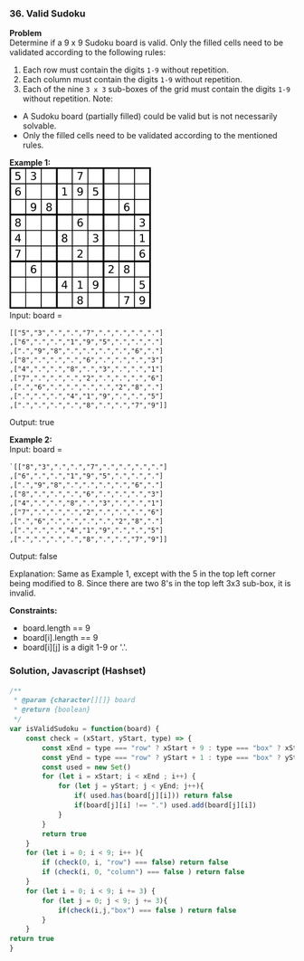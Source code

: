 ### 36. Valid Sudoku

**Problem**\
Determine if a 9 x 9 Sudoku board is valid. Only the filled cells need to be validated according to the following rules:

1. Each row must contain the digits `1-9` without repetition.
2. Each column must contain the digits `1-9` without repetition.
3. Each of the nine `3 x 3` sub-boxes of the grid must contain the digits `1-9` without repetition.
Note:
* A Sudoku board (partially filled) could be valid but is not necessarily solvable.
* Only the filled cells need to be validated according to the mentioned rules.
 

**Example 1:**\
![alt text](image-7.png)\
Input: board = 
```
[["5","3",".",".","7",".",".",".","."]
,["6",".",".","1","9","5",".",".","."]
,[".","9","8",".",".",".",".","6","."]
,["8",".",".",".","6",".",".",".","3"]
,["4",".",".","8",".","3",".",".","1"]
,["7",".",".",".","2",".",".",".","6"]
,[".","6",".",".",".",".","2","8","."]
,[".",".",".","4","1","9",".",".","5"]
,[".",".",".",".","8",".",".","7","9"]]
```
Output: true

**Example 2:**\
Input: board = 
```
`[["8","3",".",".","7",".",".",".","."]
,["6",".",".","1","9","5",".",".","."]
,[".","9","8",".",".",".",".","6","."]
,["8",".",".",".","6",".",".",".","3"]
,["4",".",".","8",".","3",".",".","1"]
,["7",".",".",".","2",".",".",".","6"]
,[".","6",".",".",".",".","2","8","."]
,[".",".",".","4","1","9",".",".","5"]
,[".",".",".",".","8",".",".","7","9"]]
```
Output: false

Explanation: Same as Example 1, except with the 5 in the top left corner being modified to 8. Since there are two 8's in the top left 3x3 sub-box, it is invalid.

**Constraints:**
- board.length == 9
- board[i].length == 9
- board[i][j] is a digit 1-9 or '.'.

### Solution, Javascript (Hashset)
```javascript
/**
 * @param {character[][]} board
 * @return {boolean}
 */
var isValidSudoku = function(board) {
    const check = (xStart, yStart, type) => {
        const xEnd = type === "row" ? xStart + 9 : type === "box" ? xStart + 3 : xStart + 1
        const yEnd = type === "row" ? yStart + 1 : type === "box" ? yStart + 3 : yStart + 9
        const used = new Set()
        for (let i = xStart; i < xEnd ; i++) {
            for (let j = yStart; j < yEnd; j++){
                if( used.has(board[j][i])) return false
                if(board[j][i] !== ".") used.add(board[j][i])
            }
        }
        return true
    }
    for (let i = 0; i < 9; i++ ){
        if (check(0, i, "row") === false) return false
        if (check(i, 0, "column") === false ) return false 
    }
    for (let i = 0; i < 9; i += 3) {
        for (let j = 0; j < 9; j += 3){
            if(check(i,j,"box") === false ) return false
        }
    }
return true
}
```